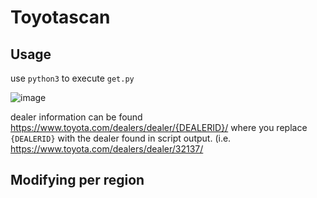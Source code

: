 # Toyotascan
## Usage
use `python3` to execute `get.py`

![image](https://user-images.githubusercontent.com/16311692/167506805-9f3f65ab-306d-4d71-b7ce-a2b7375f622f.png)

dealer information can be found https://www.toyota.com/dealers/dealer/{DEALERID}/ where you replace `{DEALERID}` with the dealer found in script output. (i.e. https://www.toyota.com/dealers/dealer/32137/ 

## Modifying per region
